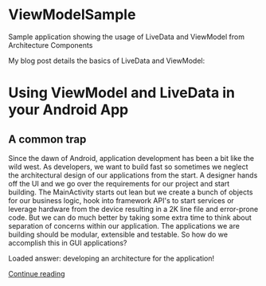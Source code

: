 # ViewModelSample
Sample application showing the usage of LiveData and ViewModel from Architecture Components

My blog post details the basics of LiveData and ViewModel:

# Using ViewModel and LiveData in your Android App

## A common trap
Since the dawn of Android, application development has been a bit like the wild west. As developers, we want 
to build fast so sometimes we neglect the architectural design of our applications from the start. A designer 
hands off the UI and we go over the requirements for our project and start building. The MainActivity starts 
out lean but we create a bunch of objects for our business logic, hook into framework API's to start services or 
leverage hardware from the device resulting in a 2K line file and error-prone code. But we can do much better by 
taking some extra time to think about separation of concerns within our application. The applications we are 
building should be modular, extensible and testable. So how do we accomplish this in GUI applications?

Loaded answer: developing an architecture for the application!

<a href="https://goo.gl/UHfCGA">Continue reading </a>
